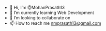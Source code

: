 - 👋 Hi, I’m @MohanPrasath13
- 🌱 I’m currently learning Web Development
- 💞️ I’m looking to collaborate on 
- 📫 How to reach me nmprasath13@gmail.com

